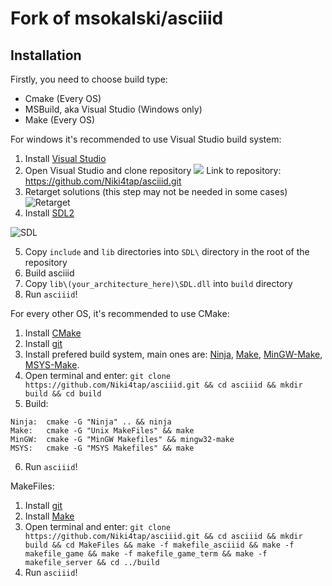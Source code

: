 # Fork of msokalski/asciiid

## Installation
Firstly, you need to choose build type:
- Cmake (Every OS)
- MSBuild, aka Visual Studio (Windows only)
- Make (Every OS)

For windows it's recommended to use Visual Studio build system:
1) Install [Visual Studio](https://visualstudio.microsoft.com/)
2) Open Visual Studio and clone repository
![](https://docs.microsoft.com/ru-ru/visualstudio/ide/media/vs-2019/clone-repository.png?view=vs-2019)
Link to repository: https://github.com/Niki4tap/asciiid.git
3) Retarget solutions (this step may not be needed in some cases)
![Retarget](https://github.com/Niki4tap/asciiid/raw/master/misc/VS_Retarget.png)
4) Install [SDL2](https://www.libsdl.org/download-2.0.php)


![SDL](https://github.com/Niki4tap/asciiid/raw/sdl/misc/SDL.png)


5) Copy `include` and `lib` directories into `SDL\` directory in the root of the repository
6) Build asciiid
7) Copy `lib\(your_architecture_here)\SDL.dll` into `build` directory
8) Run `asciiid`!

For every other OS, it's recommended to use CMake:
1) Install [CMake](https://cmake.org/download/)
2) Install [git](https://git-scm.com/downloads)
3) Install prefered build system, main ones are: [Ninja](https://github.com/ninja-build/ninja/releases), [Make](https://www.gnu.org/software/make/), [MinGW-Make](https://sourceforge.net/projects/mingw/), [MSYS-Make](https://www.msys2.org/).
4) Open terminal and enter: `git clone https://github.com/Niki4tap/asciiid.git && cd asciiid && mkdir build && cd build`
5) Build:
```
Ninja:  cmake -G "Ninja" .. && ninja
Make:   cmake -G "Unix MakeFiles" && make
MinGW:  cmake -G "MinGW Makefiles" && mingw32-make
MSYS:   cmake -G "MSYS Makefiles" && make
```
6) Run `asciiid`!

MakeFiles:
1) Install [git](https://git-scm.com/downloads)
2) Install [Make](https://www.gnu.org/software/make/)
3) Open terminal and enter: `git clone https://github.com/Niki4tap/asciiid.git && cd asciiid && mkdir build && cd MakeFiles && make -f makefile_asciiid && make -f makefile_game && make -f makefile_game_term && make -f makefile_server && cd ../build`
4) Run `asciiid`!